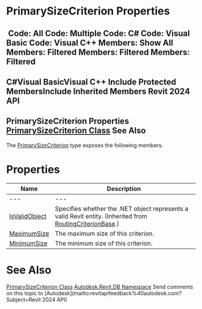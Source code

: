 # PrimarySizeCriterion Properties

﻿
 Code: All Code: Multiple Code: C# Code: Visual Basic Code: Visual C++  Members: Show All Members: Filtered Members: Filtered Members: Filtered   
---  
C#Visual BasicVisual C++
Include Protected MembersInclude Inherited Members
Revit 2024 API  
---  
PrimarySizeCriterion Properties  
[PrimarySizeCriterion Class](995cd666-6b07-2c7d-9052-6a36be3f7ed8.md "PrimarySizeCriterion Class") See Also  
---  
The [PrimarySizeCriterion](995cd666-6b07-2c7d-9052-6a36be3f7ed8.md "PrimarySizeCriterion Class") type exposes the following members.
# Properties
| Name | Description |
| --- | --- |
| --- | --- | --- |
| [IsValidObject](68bdfa76-6d00-6305-acdb-d6b5a8d2c019.md "IsValidObject Property") | Specifies whether the .NET object represents a valid Revit entity.  (Inherited from [RoutingCriterionBase](6164e8ca-7eb1-2207-c596-d129e1aa146d.md "RoutingCriterionBase Class").) |
| [MaximumSize](fba78904-560e-1536-d0fc-cbd8ac1e25f0.md "MaximumSize Property") | The maximum size of this criterion. |
| [MinimumSize](451d8343-cb26-2fe0-29ac-3e5e14cba4ee.md "MinimumSize Property") | The minimum size of this criterion. |

# See Also
[PrimarySizeCriterion Class](995cd666-6b07-2c7d-9052-6a36be3f7ed8.md "PrimarySizeCriterion Class")
[Autodesk.Revit.DB Namespace](87546ba7-461b-c646-cbb1-2cb8f5bff8b2.md "Autodesk.Revit.DB Namespace")
Send comments on this topic to [Autodesk](mailto:revitapifeedback%40autodesk.com?Subject=Revit 2024 API)